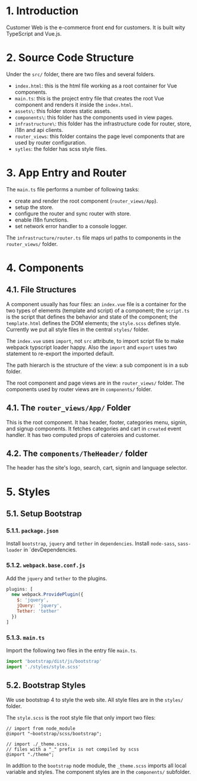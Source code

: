 # 1. Introduction
Customer Web is the e-commerce front end for customers. It is built wity TypeScript and Vue.js.

# 2. Source Code Structure
Under the `src/` folder, there are two files and several folders. 

* `index.html`: this is the html file working as a root container for Vue components. 
* `main.ts`: this is the project entry file that creates the root Vue component and renders it inside the `index.html`. 
* `assets\`: this folder stores static assets. 
* `components\`: this folder has the components used in view pages. 
* `infrastructure\`: this folder has the infrastructure code for router, store, i18n and api clients. 
* `router_views`: this folder contains the page level components that are used by router configuration. 
* `sytles`: the folder has scss style files. 

# 3. App Entry and Router
The `main.ts` file performs a number of following tasks:  

* create and render the root component (`router_views/App`).
* setup the store.
* configure the router and sync router with store.
* enable i18n functions. 
* set network error handler to a console logger.

 The `infrastructure/router.ts` file maps url paths to components in the `router_views/` folder. 

# 4. Components
## 4.1. File Structures
A component usually has four files: an `index.vue` file is a container for the two types of elements (template and script) of a component;  the `script.ts` is the script that defines the behavior and state of the component; the `template.html` defines the DOM elements; the `style.scss` defines style. Currently we put all style files in the central `styles/` folder. 

The `index.vue` uses `import`, not `src` attribute, to import script file to make webpack typscript loader happy. Also the `import` and `export` uses two statement to re-export the imported default. 

The path hierarch is the structure of the view: a sub component is in a sub folder. 

The root component and page views are in the `router_views/` folder. The components used by router views are in `components/` folder. 

## 4.1. The `router_views/App/` Folder 
This is the root component. It has header, footer, categories menu, signin, and signup components. It fetches categories and cart in `created` event handler. It has two computed props of cateroies and customer. 

## 4.2. The `components/TheHeader/` folder
The header has the site's logo, search, cart, signin and language selector. 

# 5. Styles
## 5.1. Setup Bootstrap

### 5.1.1. `package.json`
Install `bootstrap`, `jquery` and `tether` in `dependencies`.
Install `node-sass`, `sass-loader` in `devDependencies. 

### 5.1.2. `webpack.base.conf.js`
Add the `jquery` and `tether` to the plugins.  

```js
plugins: [
  new webpack.ProvidePlugin({
    $: 'jquery',
    jQuery: 'jquery',
    Tether: 'tether'
  })
]
```

### 5.1.3. `main.ts`
Import the following two files in the entry file `main.ts`. 

```js
import 'bootstrap/dist/js/bootstrap'
import './styles/style.scss'
```

## 5.2. Bootstrap Styles
We use bootstrap 4 to style the web site. All style files are in the `styles/` folder.

The `style.scss` is the root style file that only import two files:

```
// import from node_module
@import "~bootstrap/scss/bootstrap";

// import ./_theme.scss. 
// files with a "_" prefix is not compiled by scss
@import "./theme";
```

In addtion to the `bootstrap` node module, the `_theme.scss` imports all local variable and styles. The component styles are in the `components/` subfolder. 

